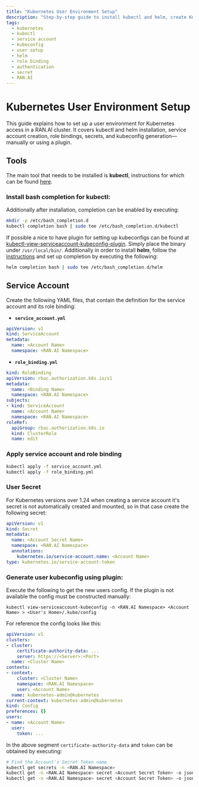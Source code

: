 ```yaml
---
title: "Kubernetes User Environment Setup"
description: "Step-by-step guide to install kubectl and helm, create Kubernetes service accounts, and generate user-specific kubeconfig for RAN.AI environments."
tags:
  - kubernetes
  - kubectl
  - service account
  - kubeconfig
  - user setup
  - helm
  - role binding
  - authentication
  - secret
  - RAN.AI
---
```

# Kubernetes User Environment Setup
This guide explains how to set up a user environment for Kubernetes access in a RAN.AI cluster. It covers kubectl and helm installation, service account creation, role bindings, secrets, and kubeconfig generation—manually or using a plugin.
## Tools
The main tool that needs to be installed is **kubectl**, instructions for which can be found
[here](https://kubernetes.io/docs/tasks/tools/install-kubectl-linux/).
### Install bash completion for kubectl:
Additionally after
installation, completion can be enabled by executing:
```bash
mkdir -p /etc/bash_completion.d
kubectl completion bash | sudo tee /etc/bash_completion.d/kubectl
```
If possible a nice to have plugin for setting up kubeconfigs can be found at
[kubectl-view-serviceaccount-kubeconfig-plugin](https://github.com/superbrothers/kubectl-view-serviceaccount-kubeconfig-plugin/releases). Simply place the binary under `/usr/local/bin/`.
Additionally in order to install **helm**, follow the [instructions](https://helm.sh/docs/intro/install/)
and set up completion by executing the following:
```bash
helm completion bash | sudo tee /etc/bash_completion.d/helm
```
## Service Account
Create the following YAML files, that contain the definition for the service account and its
role binding:
- **`service_account.yml`**
```yaml
apiVersion: v1
kind: ServiceAccount
metadata:
  name: <Account Name>
  namespace: <RAN.AI Namespace>
```
- **`role_binding.yml`**
```yaml
kind: RoleBinding
apiVersion: rbac.authorization.k8s.io/v1
metadata:
  name: <Binding Name>
  namespace: <RAN.AI Namespace>
subjects:
- kind: ServiceAccount
  name: <Account Name>
  namespace: <RAN.AI Namespace>
roleRef:
  apiGroup: rbac.authorization.k8s.io
  kind: ClusterRole
  name: edit
```
### Apply service account and role binding
```bash
kubectl apply -f service_account.yml
kubectl apply -f role_binding.yml
```
### User Secret
For Kubernetes versions over 1.24 when creating a service account it's secret is not automatically created
and mounted, so in that case create the following secret:
```yaml
apiVersion: v1
kind: Secret
metadata:
  name: <Account Secret Name>
  namespace: <RAN.AI Namespace>
  annotations:
    kubernetes.io/service-account.name: <Account Name>
type: kubernetes.io/service-account-token
```
### Generate user kubeconfig using plugin:
Execute the following to get the new users config. If the plugin is not available the config must be constructed manually:
```
kubectl view-serviceaccount-kubeconfig -n <RAN.AI Namespace> <Account Name> > <User's Home>/.kube/config
```
For reference the config looks like this:
```yaml
apiVersion: v1
clusters:
- cluster:
    certificate-authority-data: ...
    server: https://<Server>:<Port>
  name: <Cluster Name>
contexts:
- context:
    cluster: <Cluster Name>
    namespace: <RAN.AI Namespace>
    user: <Account Name>
  name: kubernetes-admin@kubernetes
current-context: kubernetes-admin@kubernetes
kind: Config
preferences: {}
users:
- name: <Account Name>
  user:
    token: ...
```
In the above segment `certificate-authority-data` and `token` can be obtained by executing:
```bash
# Find the Account's Secret Token name
kubectl get secrets -n <RAN.AI Namespace>
kubectl get -n <RAN.AI Namespace> secret <Account Secret Token> -o jsonpath='{.data.ca\.crt}'
kubectl get -n <RAN.AI Namespace> secret <Account Secret Token> -o jsonpath='{.data.token}' | base64 --decode
```